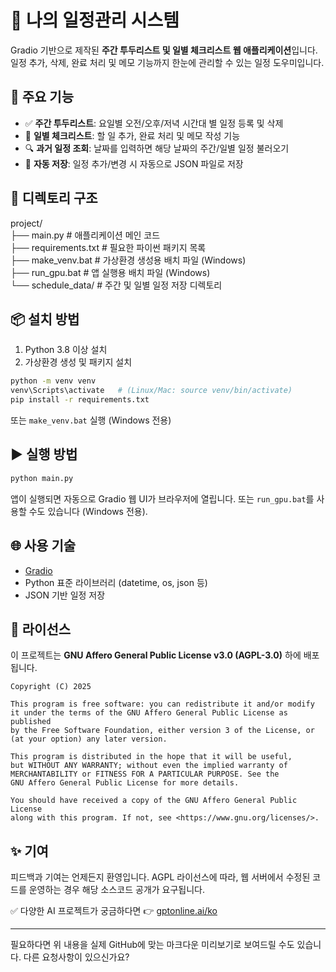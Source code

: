 
# 📅 나의 일정관리 시스템

Gradio 기반으로 제작된 **주간 투두리스트 및 일별 체크리스트 웹 애플리케이션**입니다.  
일정 추가, 삭제, 완료 처리 및 메모 기능까지 한눈에 관리할 수 있는 일정 도우미입니다.


## 🔧 주요 기능

- ✅ **주간 투두리스트**: 요일별 오전/오후/저녁 시간대 별 일정 등록 및 삭제
- 📝 **일별 체크리스트**: 할 일 추가, 완료 처리 및 메모 작성 기능
- 🔍 **과거 일정 조회**: 날짜를 입력하면 해당 날짜의 주간/일별 일정 불러오기
- 💾 **자동 저장**: 일정 추가/변경 시 자동으로 JSON 파일로 저장


## 📁 디렉토리 구조


project/  <br>
├── main.py              # 애플리케이션 메인 코드 <br>
├── requirements.txt     # 필요한 파이썬 패키지 목록 <br>
├── make\_venv.bat        # 가상환경 생성용 배치 파일 (Windows)  <br>
├── run\_gpu.bat          # 앱 실행용 배치 파일 (Windows)  <br>
└── schedule\_data/       # 주간 및 일별 일정 저장 디렉토리  <br>


## 📦 설치 방법

1. Python 3.8 이상 설치
2. 가상환경 생성 및 패키지 설치

```bash
python -m venv venv
venv\Scripts\activate   # (Linux/Mac: source venv/bin/activate)
pip install -r requirements.txt
````

또는 `make_venv.bat` 실행 (Windows 전용)


## ▶️ 실행 방법

```bash
python main.py
```

앱이 실행되면 자동으로 Gradio 웹 UI가 브라우저에 열립니다.
또는 `run_gpu.bat`를 사용할 수도 있습니다 (Windows 전용).


## 🌐 사용 기술

* [Gradio](https://www.gradio.app/)
* Python 표준 라이브러리 (datetime, os, json 등)
* JSON 기반 일정 저장


## 📜 라이선스

이 프로젝트는 **GNU Affero General Public License v3.0 (AGPL-3.0)** 하에 배포됩니다.

```
Copyright (C) 2025 

This program is free software: you can redistribute it and/or modify
it under the terms of the GNU Affero General Public License as published
by the Free Software Foundation, either version 3 of the License, or
(at your option) any later version.

This program is distributed in the hope that it will be useful,
but WITHOUT ANY WARRANTY; without even the implied warranty of
MERCHANTABILITY or FITNESS FOR A PARTICULAR PURPOSE. See the
GNU Affero General Public License for more details.

You should have received a copy of the GNU Affero General Public License
along with this program. If not, see <https://www.gnu.org/licenses/>.
```



## ✨ 기여

피드백과 기여는 언제든지 환영입니다.
AGPL 라이선스에 따라, 웹 서버에서 수정된 코드를 운영하는 경우 해당 소스코드 공개가 요구됩니다.



✅ 다양한 AI 프로젝트가 궁금하다면 👉 [gptonline.ai/ko](https://gptonline.ai/ko)

---

필요하다면 위 내용을 실제 GitHub에 맞는 마크다운 미리보기로 보여드릴 수도 있습니다. 다른 요청사항이 있으신가요?
